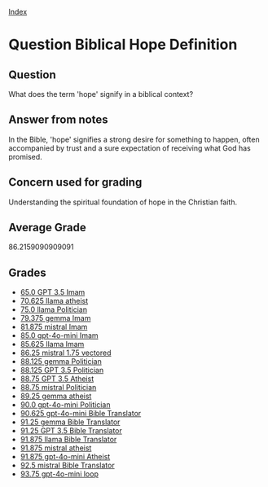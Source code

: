 
[Index](../../index.md)
# Question Biblical Hope Definition
## Question
What does the term 'hope' signify in a biblical context?

## Answer from notes
In the Bible, 'hope' signifies a strong desire for something to happen, often accompanied by trust and a sure expectation of receiving what God has promised.

## Concern used for grading
Understanding the spiritual foundation of hope in the Christian faith.

## Average Grade
86.2159090909091

## Grades
 * [65.0 GPT 3.5 Imam](../answers/GPT_3.5_Imam/Biblical_Hope_Definition.md)
 * [70.625 llama atheist](../answers/llama_atheist/Biblical_Hope_Definition.md)
 * [75.0 llama Politician](../answers/llama_Politician/Biblical_Hope_Definition.md)
 * [79.375 gemma Imam](../answers/gemma_Imam/Biblical_Hope_Definition.md)
 * [81.875 mistral Imam](../answers/mistral_Imam/Biblical_Hope_Definition.md)
 * [85.0 gpt-4o-mini Imam](../answers/gpt-4o-mini_Imam/Biblical_Hope_Definition.md)
 * [85.625 llama Imam](../answers/llama_Imam/Biblical_Hope_Definition.md)
 * [86.25 mistral 1.75 vectored](../answers/mistral_1.75_vectored/Biblical_Hope_Definition.md)
 * [88.125 gemma Politician](../answers/gemma_Politician/Biblical_Hope_Definition.md)
 * [88.125 GPT 3.5 Politician](../answers/GPT_3.5_Politician/Biblical_Hope_Definition.md)
 * [88.75 GPT 3.5 Atheist](../answers/GPT_3.5_Atheist/Biblical_Hope_Definition.md)
 * [88.75 mistral Politician](../answers/mistral_Politician/Biblical_Hope_Definition.md)
 * [89.25 gemma atheist](../answers/gemma_atheist/Biblical_Hope_Definition.md)
 * [90.0 gpt-4o-mini Politician](../answers/gpt-4o-mini_Politician/Biblical_Hope_Definition.md)
 * [90.625 gpt-4o-mini Bible Translator](../answers/gpt-4o-mini_Bible_Translator/Biblical_Hope_Definition.md)
 * [91.25 gemma Bible Translator](../answers/gemma_Bible_Translator/Biblical_Hope_Definition.md)
 * [91.25 GPT 3.5 Bible Translator](../answers/GPT_3.5_Bible_Translator/Biblical_Hope_Definition.md)
 * [91.875 llama Bible Translator](../answers/llama_Bible_Translator/Biblical_Hope_Definition.md)
 * [91.875 mistral atheist](../answers/mistral_atheist/Biblical_Hope_Definition.md)
 * [91.875 gpt-4o-mini Atheist](../answers/gpt-4o-mini_Atheist/Biblical_Hope_Definition.md)
 * [92.5 mistral Bible Translator](../answers/mistral_Bible_Translator/Biblical_Hope_Definition.md)
 * [93.75 gpt-4o-mini loop](../answers/gpt-4o-mini_loop/Biblical_Hope_Definition.md)
